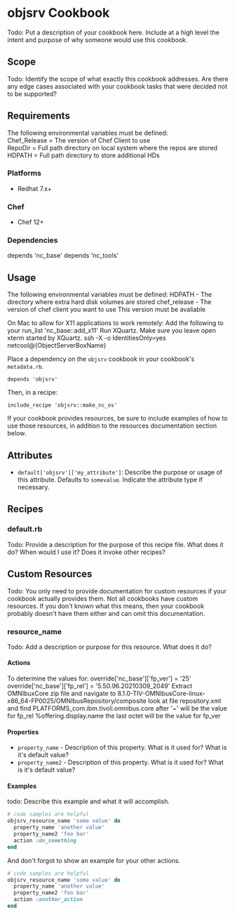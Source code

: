 # objsrv Cookbook

Todo: Put a description of your cookbook here. Include at a high level the
intent and purpose of why someone would use this cookbook.

## Scope

Todo: Identify the scope of what exactly this cookbook addresses. Are there any
edge cases associated with your cookbook tasks that were decided not to be
supported?

## Requirements

The following environmental variables must be defined:<br>
  Chef_Release = The version of Chef Client to use<br>
  RepoDir = Full path directory on local system where the repos are stored<br>
  HDPATH = Full path directory to store additional HDs<br>

### Platforms

- Redhat 7.x+

### Chef

- Chef 12+

### Dependencies

depends 'nc_base'
depends 'nc_tools'

## Usage

The following environmental variables must be defined:
	HDPATH - The directory where extra hard disk volumes are stored
	chef_release - The version of chef client you want to use
		This version must be avaliable

On Mac to allow for X11 applications to work remotely:
  Add the following to your run_list 'nc_base::add_x11'
  Run XQuartz. Make sure you leave open xterm started by XQuartz.
  ssh -X -o IdentitiesOnly=yes netcool@{ObjectServerBoxName}

Place a dependency on the `objsrv` cookbook in your cookbook's
`metadata.rb`.

```
depends 'objsrv'
```

Then, in a recipe:

```
include_recipe 'objsrv::make_nc_os'
```

If your cookbook provides resources, be sure to include examples of how to use
those resources, in addition to the resources documentation section below.

## Attributes

* `default['objsrv']['my_attribute']`: Describe the purpose or usage of
  this attribute. Defaults to `somevalue`. Indicate the attribute type if
  necessary.

## Recipes

### default.rb

Todo: Provide a description for the purpose of this recipe file. What does it
do? When would I use it? Does it invoke other recipes?

## Custom Resources

Todo: You only need to provide documentation for custom resources if your
cookbook actually provides them. Not all cookbooks have custom resources. If you
don't known what this means, then your cookbook probably doesn't have them
either and can omit this documentation.

### resource_name

Todo: Add a description or purpose for this resource. What does it do?

#### Actions

To determine the values for:
override['nc_base']['fp_ver'] = '25'
override['nc_base']['fp_rel'] = '5.50.96.20210309_2049'
Extract OMNIbuxCore zip file and navigate to
8.1.0-TIV-OMNIbusCore-linux-x86_64-FP0025/OMNIbusRepository/composite
look at file repository.xml and find
PLATFORMS_com.ibm.tivoli.omnibus.core after '~' will be the value for fp_rel
%offering.display.name the last octet will be the value for fp_ver

#### Properties

* `property_name` - Description of this property. What is it used for? What is
  it's default value?
* `property_name2` - Description of this property. What is it used for? What is
  it's default value?

#### Examples

todo: Describe this example and what it will accomplish.

```Ruby
# code samples are helpful
objsrv_resource_name 'some value' do
  property_name 'another value'
  property_name2 'foo bar'
  action :do_something
end
```

And don't forgot to show an example for your other actions.

```Ruby
# code samples are helpful
objsrv_resource_name 'some value' do
  property_name 'another value'
  property_name2 'foo bar'
  action :another_action
end
```
